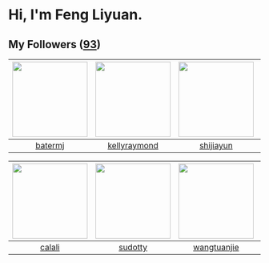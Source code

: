 # Hi, I'm Feng Liyuan.

## My Followers ([93](https://github.com/SunRunAway?tab=followers))

| <img src="https://avatars.githubusercontent.com/u/250445?v=4" width="150" height="150" /> | <img src="https://avatars.githubusercontent.com/u/58126365?v=4" width="150" height="150" /> | <img src="https://avatars.githubusercontent.com/u/566037?v=4" width="150" height="150" /> | <img src="https://avatars.githubusercontent.com/u/46620760?v=4" width="150" height="150" /> |
| :---------------------------------------------------------------------------------------: | :-----------------------------------------------------------------------------------------: | :---------------------------------------------------------------------------------------: | :-----------------------------------------------------------------------------------------: |
|                           [batermj](https://github.com/batermj)                           |                       [kellyraymond](https://github.com/kellyraymond)                       |                         [shijiayun](https://github.com/shijiayun)                         |                        [pleiadesian](https://github.com/pleiadesian)                        |

| <img src="https://avatars.githubusercontent.com/u/15995588?v=4" width="150" height="150" /> | <img src="https://avatars.githubusercontent.com/u/4898483?v=4" width="150" height="150" /> | <img src="https://avatars.githubusercontent.com/u/4090971?v=4" width="150" height="150" /> | <img src="https://avatars.githubusercontent.com/u/1449133?v=4" width="150" height="150" /> |
| :-----------------------------------------------------------------------------------------: | :----------------------------------------------------------------------------------------: | :----------------------------------------------------------------------------------------: | :----------------------------------------------------------------------------------------: |
|                             [calali](https://github.com/calali)                             |                            [sudotty](https://github.com/sudotty)                           |                        [wangtuanjie](https://github.com/wangtuanjie)                       |                             [ma6174](https://github.com/ma6174)                            |